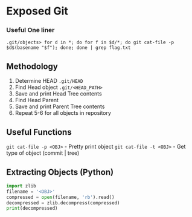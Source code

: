 # Exposed Git
### Useful One liner
`.git/objects> for d in *; do for f in $d/*; do git cat-file -p $d$(basename "$f"); done; done | grep flag.txt`

## Methodology
1. Determine HEAD `.git/HEAD`
2. Find Head object `.git/<HEAD_PATH>`
4. Save and print Head Tree contents
5. Find Head Parent
6. Save and print Parent Tree contents
7. Repeat 5-6 for all objects in repository

## Useful Functions
`git cat-file -p <OBJ>` - Pretty print object
`git cat-file -t <OBJ>` - Get type of object (commit | tree)

## Extracting Objects (Python)
```python
import zlib
filename = '<OBJ>'
compressed = open(filename, 'rb').read()
decompressed = zlib.decompress(compressed)
print(decompressed)
```
